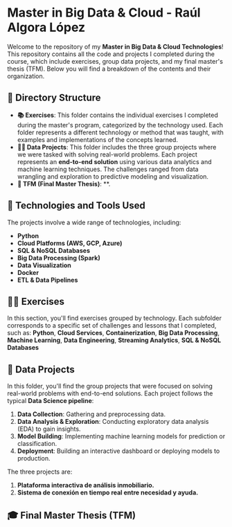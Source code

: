 # Master in Big Data & Cloud - Raúl Algora López
Welcome to the repository of my **Master in Big Data & Cloud Technologies**! This repository contains all the code and projects I completed during the course, which include exercises, group data projects, and my final master's thesis (TFM). Below you will find a breakdown of the contents and their organization.

## 📂 Directory Structure
- **📚 Exercises**: This folder contains the individual exercises I completed during the master's program, categorized by the technology used. Each folder represents a different technology or method that was taught, with examples and implementations of the concepts learned.
- **👩‍💻 Data Projects**: This folder includes the three group projects where we were tasked with solving real-world problems. Each project represents an **end-to-end solution** using various data analytics and machine learning techniques. The challenges ranged from data wrangling and exploration to predictive modeling and visualization.
- **📑 TFM (Final Master Thesis)**:  **. 

## 🔧 Technologies and Tools Used
The projects involve a wide range of technologies, including:
- **Python** 
- **Cloud Platforms (AWS, GCP, Azure)** 
- **SQL & NoSQL Databases** 
- **Big Data Processing (Spark)** 
- **Data Visualization** 
- **Docker** 
- **ETL & Data Pipelines** 

## 🧑‍💻 Exercises
In this section, you'll find exercises grouped by technology. Each subfolder corresponds to a specific set of challenges and lessons that I completed, such as:
**Python**, **Cloud Services**, **Containerization**, **Big Data Processing**, **Machine Learning**, **Data Engineering**, **Streaming Analytics**, **SQL & NoSQL Databases**

## 🤝 Data Projects
In this folder, you'll find the group projects that were focused on solving real-world problems with end-to-end solutions. Each project follows the typical **Data Science pipeline**:
1. **Data Collection**: Gathering and preprocessing data.
2. **Data Analysis & Exploration**: Conducting exploratory data analysis (EDA) to gain insights.
3. **Model Building**: Implementing machine learning models for prediction or classification.
4. **Deployment**: Building an interactive dashboard or deploying models to production.

The three projects are:
1. **Plataforma interactiva de análisis inmobiliario.** 
2. **Sistema de conexión en tiempo real entre necesidad y ayuda.**

## 🎓 Final Master Thesis (TFM)
